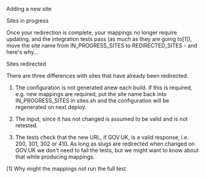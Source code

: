 Adding a new site






Sites in progress




Once your redirection is complete, your mappings no longer require updating, and the integration tests pass (as much as they are going to[1]), move the site name from IN_PROGRESS_SITES to REDIRECTED_SITES - and here's why...


Sites redirected

There are three differences with sites that have already been redirected.

1. The configuration is not generated anew each build. If this is required, e.g. new mappings are required, put the site name back into IN_PROGRESS_SITES in sites.sh and the configuration will be regenerated on next deploy.

2. The input, since it has not changed is assumed to be valid and is not retested.

3. The tests check that the new URL, if GOV.UK, is a valid response, i.e. 200, 301, 302 or 410. As long as slugs are redirected when changed on GOV.UK we don't need to fail the tests, but we might want to know about that while producing mappings. 


[1] Why might the mappings not run the full test